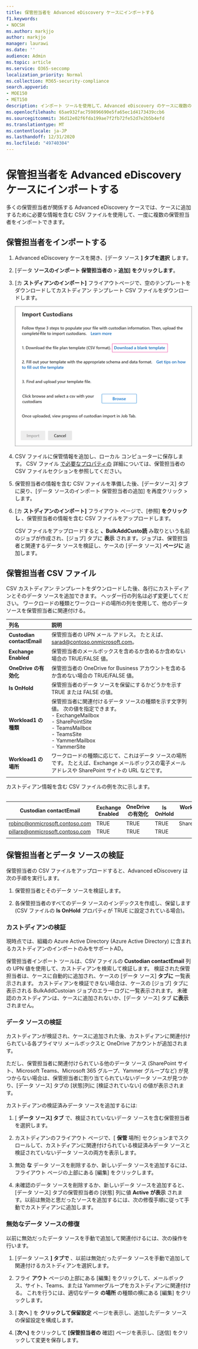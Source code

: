 ```yaml
---
title: 保管担当者を Advanced eDiscovery ケースにインポートする
f1.keywords:
- NOCSH
ms.author: markjjo
author: markjjo
manager: laurawi
ms.date: ''
audience: Admin
ms.topic: article
ms.service: O365-seccomp
localization_priority: Normal
ms.collection: M365-security-compliance
search.appverid:
- MOE150
- MET150
description: インポート ツールを使用して、Advanced eDiscovery のケースに複数の保管担当者と関連するデータ ソースをすばやく追加します。
ms.openlocfilehash: 65ae932fac759896690e5fa65ec1d4173439ccb6
ms.sourcegitcommit: 36d12e02f6fda199ae7f2fb72fe52d7e2b5b4efd
ms.translationtype: MT
ms.contentlocale: ja-JP
ms.lasthandoff: 12/31/2020
ms.locfileid: "49740304"
---
```

# <a name="import-custodians-to-an-advanced-ediscovery-case"></a>保管担当者を Advanced eDiscovery ケースにインポートする

多くの保管担当者が関係する Advanced eDiscovery ケースでは、ケースに追加するために必要な情報を含む CSV ファイルを使用して、一度に複数の保管担当者をインポートできます。

## <a name="import-custodians"></a>保管担当者をインポートする

1. Advanced eDiscovery ケースを開き、[データ ソース **] タブを選択** します。

2. [データ **ソースのインポート 保管担当者の**  >  **追加] をクリックします**。

3. [カ **ストディアンのインポート]** フライアウトページで、空のテンプレートをダウンロードしてカストディアン テンプレート CSV ファイルをダウンロードします。

   ![[カストディアンのインポート] フライアウト ページから CSV テンプレートをダウンロードする](../media/ImportCustodians1.png)

4. CSV ファイルに保管情報を追加し、ローカル コンピューターに保存します。 CSV ファイル [で必要なプロパティの](#custodian-csv-file) 詳細については、保管担当者の CSV ファイルセクションを参照してください。

5. 保管担当者の情報を含む CSV ファイルを準備した後、[データソース] タブに戻り、[データ ソースのインポート 保管担当者の追加] を再度クリック  >  します。

6. [カ **ストディアンのインポート]** フライアウト ページで、[参照] **をクリックし** 、保管担当者の情報を含む CSV ファイルをアップロードします。

   CSV ファイルをアップロードすると **、BulkAddCusto読** み取りという名前のジョブが作成され、[ジョブ] タブに **表示** されます。ジョブは、保管担当者と関連するデータ ソースを検証し、ケースの [データ ソース] **ページに** 追加します。

## <a name="custodian-csv-file"></a>保管担当者 CSV ファイル

CSV カストディアン テンプレートをダウンロードした後、各行にカストディアンとそのデータ ソースを追加できます。 ヘッダー行の列名は必ず変更してください。 ワークロードの種類とワークロードの場所の列を使用して、他のデータ ソースを保管担当者に関連付ける。

| 列名|説明|
|:------- |:------------------------------------------------------------|
|**Custodian contactEmail**     |保管担当者の UPN メール アドレス。 たとえば、sarad@contoso.onmicrosoft.com。           |
|**Exchange Enabled** | 保管担当者のメールボックスを含めるか含めるか含めない場合の TRUE/FALSE 値。      |
|**OneDrive の有効化** | 保管担当者の OneDrive for Business アカウントを含めるか含めない場合の TRUE/FALSE 値。 |
|**Is OnHold**        | 保管担当者のデータ ソースを保留にするかどうかを示す TRUE または FALSE の値。       |
|**Workload1 の種類**         |保管担当者に関連付けるデータ ソースの種類を示す文字列値。 次の値を指定できます。 <br/>- ExchangeMailbox<br/> - SharePointSite<br/>- TeamsMailbox<br/>- TeamsSite<br/> - YammerMailbox<br/>- YammerSite |
|**Workload1 の場所**     | ワークロードの種類に応じて、これはデータ ソースの場所です。 たとえば、Exchange メールボックスの電子メール アドレスや SharePoint サイトの URL などです。 |
|||

カストディアン情報を含む CSV ファイルの例を次に示します。<br/><br/>

|Custodian contactEmail      | Exchange Enabled | OneDrive の有効化 | Is OnHold | Workload1 の種類 | Workload1 の場所             |
| ----------------- | ---------------- | ---------------- | --------- | -------------- | ------------------------------ |
|robinc@onmicrosoft.contoso.com | TRUE             | TRUE             | TRUE      | SharePointSite | https://contoso.sharepoint.com |
|pillarp@onmicrosoft.contoso.com | TRUE             | TRUE             | TRUE      | |  |
||||||

## <a name="custodian-and-data-source-validation"></a>保管担当者とデータ ソースの検証

保管担当者の CSV ファイルをアップロードすると、Advanced eDiscovery は次の手順を実行します。

1. 保管担当者とそのデータ ソースを検証します。

2. 各保管担当者のすべてのデータ ソースのインデックスを作成し、保留します (CSV ファイルの **Is OnHold** プロパティが TRUE に設定されている場合)。

### <a name="custodian-validation"></a>カストディアンの検証

現時点では、組織の Azure Active Directory (Azure Active Directory) に含まれるカストディアンのインポートのみをサポートAD。

保管担当者インポート ツールは、CSV ファイルの **Custodian contactEmail** 列の UPN 値を使用して、カストディアンを検索して検証します。 検証された保管担当者は、ケースに自動的に追加され、ケースの [データ ソース] **タブに** 一覧表示されます。 カストディアンを検証できない場合は、ケースの [ジョブ] タブに表示される BulkAddCustoian ジョブのエラー ログに一覧表示されます。 未確認のカストディアンは、ケースに追加されないか、[データ ソース] タブ **に表示** されません。

### <a name="data-source-validation"></a>データ ソースの検証

カストディアンが検証され、ケースに追加された後、カストディアンに関連付けられている各プライマリ メールボックスと OneDrive アカウントが追加されます。

ただし、保管担当者に関連付けられている他のデータ ソース (SharePoint サイト、Microsoft Teams、Microsoft 365 グループ、Yammer グループなど) が見つからない場合は、保管担当者に割り当てられていないデータ ソースが見つかり、[データ ソース] タブの [状態]列に [検証されていない] の値が表示されます。 

カストディアンの検証済みデータ ソースを追加するには:

1. [ **データ ソース] タブ** で、検証されていないデータ ソースを含む保管担当者を選択します。

2. カストディアンのフライアウト ページで、[ **保管** 場所] セクションまでスクロールして、カストディアンに関連付けられている検証済みデータ ソースと検証されていないデータ ソースの両方を表示します。

3. 無効 **な** データ ソースを削除するか、新しいデータ ソースを追加するには、フライアウト ページの上部にある [編集] をクリックします。

4. 未確認のデータ ソースを削除するか、新しいデータ ソースを追加すると、[データ ソース] タブの保管担当者の [状態] 列に値 **Active** **が表示** されます。以前は無効と思だったソースを追加するには、次の修復手順に従って手動でカストディアンに追加します。

### <a name="remediating-invalid-data-sources"></a>無効なデータ ソースの修復

以前に無効だったデータ ソースを手動で追加して関連付けるには、次の操作を行います。

1. [データ ソース **] タブで** 、以前は無効だったデータ ソースを手動で追加して関連付けるカストディアンを選択します。

2. フライ **アウト** ページの上部にある [編集] をクリックして、メールボックス、サイト、Teams、または Yammerグループをカストディアンに関連付ける。 これを行うには、適切なデータ **の場所** の種類の横にある [編集] をクリックします。

3. [ **次へ** ] を **クリックして保留設定** ページを表示し、追加したデータ ソースの保留設定を構成します。

4. [**次へ]** をクリックして **[保管担当者の** 確認] ページを表示し、[送信] をクリックして変更を保存します。

